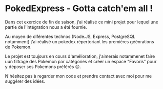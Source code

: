 # PokedExpress - Gotta catch'em all !

Dans cet exercice de fin de saison, j'ai réalisé ce mini projet pour lequel une partie de l'intégration nous a été fournie.

Au moyen de diférentes technos (Node.JS, Express, PostgreSQL notamment) j'ai réalisé un pokedex répertoriant les premières géénrations de Pokemon.

Le projet est toujours en cours d'amélioration, j'aimerais notammenet faire uun filtrage des Pokemon par catégories et créer un espace "Favoris" pour y déposer ses Pokemons préférés 😉.

N'hésitez pas à regarder mon code et prendre contact avec moi pour me suggérer des idées.
